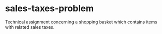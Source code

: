 # sales-taxes-problem
Technical assignment concerning a shopping basket which contains items with related sales taxes.
